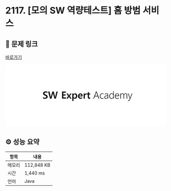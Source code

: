 # 2117. [모의 SW 역량테스트] 홈 방범 서비스

## 🔗 문제 링크

[바로가기](https://swexpertacademy.com/main/code/problem/problemDetail.do?contestProbId=AV5V61LqAf8DFAWu)

![SWEA 로고](../../images/swea.jpg)

## ⚙️ 성능 요약

| 항목   | 내용       |
| ------ | ---------- |
| 메모리 | 112,848 KB |
| 시간   | 1,440 ms   |
| 언어   | Java       |
